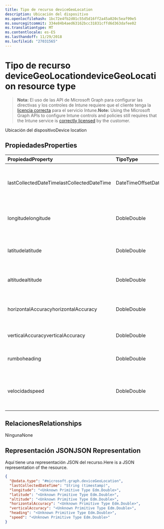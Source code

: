 ```yaml
---
title: Tipo de recurso deviceGeoLocation
description: Ubicación del dispositivo
ms.openlocfilehash: 1bc72e4fb2d01c55d5d16ff2a45a020c5eaf99e5
ms.sourcegitcommit: 334e84b4aed63162bcc31831cffd6d363dafee02
ms.translationtype: MT
ms.contentlocale: es-ES
ms.lasthandoff: 11/29/2018
ms.locfileid: "27031565"
---
```

# <a name="devicegeolocation-resource-type"></a><span data-ttu-id="5ba04-103">Tipo de recurso deviceGeoLocation</span><span class="sxs-lookup"><span data-stu-id="5ba04-103">deviceGeoLocation resource type</span></span>

> <span data-ttu-id="5ba04-104">**Nota:** El uso de las API de Microsoft Graph para configurar las directivas y los controles de Intune requiere que el cliente tenga la [licencia correcta](https://go.microsoft.com/fwlink/?linkid=839381) para el servicio Intune.</span><span class="sxs-lookup"><span data-stu-id="5ba04-104">**Note:** Using the Microsoft Graph APIs to configure Intune controls and policies still requires that the Intune service is [correctly licensed](https://go.microsoft.com/fwlink/?linkid=839381) by the customer.</span></span>

<span data-ttu-id="5ba04-105">Ubicación del dispositivo</span><span class="sxs-lookup"><span data-stu-id="5ba04-105">Device location</span></span>
## <a name="properties"></a><span data-ttu-id="5ba04-106">Propiedades</span><span class="sxs-lookup"><span data-stu-id="5ba04-106">Properties</span></span>
|<span data-ttu-id="5ba04-107">Propiedad</span><span class="sxs-lookup"><span data-stu-id="5ba04-107">Property</span></span>|<span data-ttu-id="5ba04-108">Tipo</span><span class="sxs-lookup"><span data-stu-id="5ba04-108">Type</span></span>|<span data-ttu-id="5ba04-109">Descripción</span><span class="sxs-lookup"><span data-stu-id="5ba04-109">Description</span></span>|
|:---|:---|:---|
|<span data-ttu-id="5ba04-110">lastCollectedDateTime</span><span class="sxs-lookup"><span data-stu-id="5ba04-110">lastCollectedDateTime</span></span>|<span data-ttu-id="5ba04-111">DateTimeOffset</span><span class="sxs-lookup"><span data-stu-id="5ba04-111">DateTimeOffset</span></span>|<span data-ttu-id="5ba04-112">Hora en la que se registró la ubicación, con respecto a UTC</span><span class="sxs-lookup"><span data-stu-id="5ba04-112">Time at which location was recorded, relative to UTC</span></span>|
|<span data-ttu-id="5ba04-113">longitude</span><span class="sxs-lookup"><span data-stu-id="5ba04-113">longitude</span></span>|<span data-ttu-id="5ba04-114">Doble</span><span class="sxs-lookup"><span data-stu-id="5ba04-114">Double</span></span>|<span data-ttu-id="5ba04-115">Coordenadas de longitud de la ubicación del dispositivo</span><span class="sxs-lookup"><span data-stu-id="5ba04-115">Longitude coordinate of the device's location</span></span>|
|<span data-ttu-id="5ba04-116">latitude</span><span class="sxs-lookup"><span data-stu-id="5ba04-116">latitude</span></span>|<span data-ttu-id="5ba04-117">Doble</span><span class="sxs-lookup"><span data-stu-id="5ba04-117">Double</span></span>|<span data-ttu-id="5ba04-118">Coordenadas de latitud de la ubicación del dispositivo</span><span class="sxs-lookup"><span data-stu-id="5ba04-118">Latitude coordinate of the device's location</span></span>|
|<span data-ttu-id="5ba04-119">altitude</span><span class="sxs-lookup"><span data-stu-id="5ba04-119">altitude</span></span>|<span data-ttu-id="5ba04-120">Doble</span><span class="sxs-lookup"><span data-stu-id="5ba04-120">Double</span></span>|<span data-ttu-id="5ba04-121">Altitud, en metros por encima del nivel del mar</span><span class="sxs-lookup"><span data-stu-id="5ba04-121">Altitude, given in meters above sea level</span></span>|
|<span data-ttu-id="5ba04-122">horizontalAccuracy</span><span class="sxs-lookup"><span data-stu-id="5ba04-122">horizontalAccuracy</span></span>|<span data-ttu-id="5ba04-123">Doble</span><span class="sxs-lookup"><span data-stu-id="5ba04-123">Double</span></span>|<span data-ttu-id="5ba04-124">Precisión de longitud y latitud en metros</span><span class="sxs-lookup"><span data-stu-id="5ba04-124">Accuracy of longitude and latitude in meters</span></span>|
|<span data-ttu-id="5ba04-125">verticalAccuracy</span><span class="sxs-lookup"><span data-stu-id="5ba04-125">verticalAccuracy</span></span>|<span data-ttu-id="5ba04-126">Doble</span><span class="sxs-lookup"><span data-stu-id="5ba04-126">Double</span></span>|<span data-ttu-id="5ba04-127">Precisión de altitud en metros</span><span class="sxs-lookup"><span data-stu-id="5ba04-127">Accuracy of altitude in meters</span></span>|
|<span data-ttu-id="5ba04-128">rumbo</span><span class="sxs-lookup"><span data-stu-id="5ba04-128">heading</span></span>|<span data-ttu-id="5ba04-129">Doble</span><span class="sxs-lookup"><span data-stu-id="5ba04-129">Double</span></span>|<span data-ttu-id="5ba04-130">Rumbo en grados desde el norte geográfico</span><span class="sxs-lookup"><span data-stu-id="5ba04-130">Heading in degrees from true north</span></span>|
|<span data-ttu-id="5ba04-131">velocidad</span><span class="sxs-lookup"><span data-stu-id="5ba04-131">speed</span></span>|<span data-ttu-id="5ba04-132">Doble</span><span class="sxs-lookup"><span data-stu-id="5ba04-132">Double</span></span>|<span data-ttu-id="5ba04-133">La velocidad a la que se desplaza el dispositivo en metros por segundo</span><span class="sxs-lookup"><span data-stu-id="5ba04-133">Speed the device is traveling in meters per second</span></span>|

## <a name="relationships"></a><span data-ttu-id="5ba04-134">Relaciones</span><span class="sxs-lookup"><span data-stu-id="5ba04-134">Relationships</span></span>
<span data-ttu-id="5ba04-135">Ninguna</span><span class="sxs-lookup"><span data-stu-id="5ba04-135">None</span></span>
## <a name="json-representation"></a><span data-ttu-id="5ba04-136">Representación JSON</span><span class="sxs-lookup"><span data-stu-id="5ba04-136">JSON Representation</span></span>
<span data-ttu-id="5ba04-137">Aquí tiene una representación JSON del recurso.</span><span class="sxs-lookup"><span data-stu-id="5ba04-137">Here is a JSON representation of the resource.</span></span>
<!-- {
  "blockType": "resource",
  "@odata.type": "microsoft.graph.deviceGeoLocation"
}
-->
``` json
{
  "@odata.type": "#microsoft.graph.deviceGeoLocation",
  "lastCollectedDateTime": "String (timestamp)",
  "longitude": "<Unknown Primitive Type Edm.Double>",
  "latitude": "<Unknown Primitive Type Edm.Double>",
  "altitude": "<Unknown Primitive Type Edm.Double>",
  "horizontalAccuracy": "<Unknown Primitive Type Edm.Double>",
  "verticalAccuracy": "<Unknown Primitive Type Edm.Double>",
  "heading": "<Unknown Primitive Type Edm.Double>",
  "speed": "<Unknown Primitive Type Edm.Double>"
}
```



